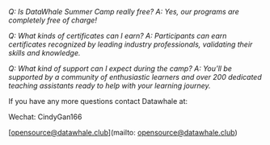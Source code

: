   <!--more-->

*Q: Is DataWhale Summer Camp really free?*
*A: Yes, our programs are completely free of charge!*

*Q: What kinds of certificates can I earn?*
*A: Participants can earn certificates recognized by leading industry professionals, validating their skills and knowledge.*

*Q: What kind of support can I expect during the camp?*
*A: You’ll be supported by a community of enthusiastic learners and over 200 dedicated teaching assistants ready to help with your learning journey.*

If you have any more questions contact Datawhale at:

Wechat: CindyGan166

[opensource@datawhale.club](mailto: opensource@datawhale.club)

